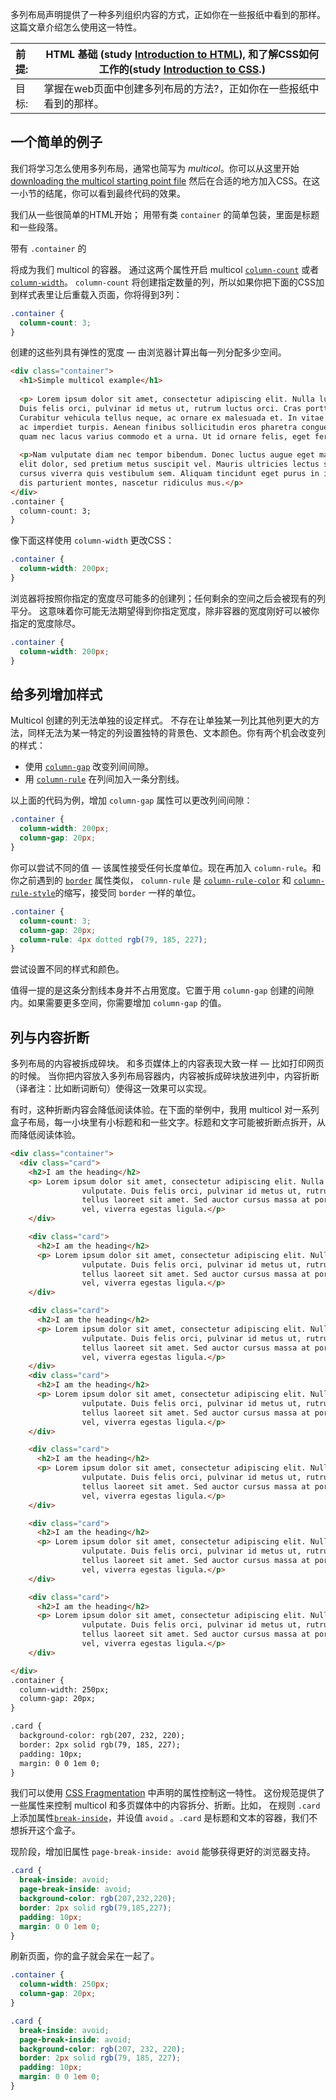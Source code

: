 多列布局声明提供了一种多列组织内容的方式，正如你在一些报纸中看到的那样。 这篇文章介绍怎么使用这一特性。

| 前提: | HTML 基础 (study [Introduction to HTML](https://developer.mozilla.org/en-US/docs/Learn/HTML/Introduction_to_HTML)), 和了解CSS如何工作的(study [Introduction to CSS](https://developer.mozilla.org/en-US/docs/Learn/CSS/Introduction_to_CSS).) |
| :---- | ------------------------------------------------------------ |
| 目标: | 掌握在web页面中创建多列布局的方法?，正如你在一些报纸中看到的那样。 |

## 一个简单的例子

我们将学习怎么使用多列布局，通常也简写为 *multicol*。你可以从这里开始 [downloading the multicol starting point file](https://github.com/mdn/learning-area/blob/master/css/css-layout/multicol/0-starting-point.html) 然后在合适的地方加入CSS。在这一小节的结尾，你可以看到最终代码的效果。

我们从一些很简单的HTML开始； 用带有类 `container` 的简单包装，里面是标题和一些段落。

带有 `.container` 的 <div> 将成为我们 multicol 的容器。 通过这两个属性开启 multicol [`column-count`](https://developer.mozilla.org/zh-CN/docs/Web/CSS/column-count) 或者 [`column-width`](https://developer.mozilla.org/zh-CN/docs/Web/CSS/column-width)。 `column-count` 将创建指定数量的列，所以如果你把下面的CSS加到样式表里让后重载入页面，你将得到3列：

```css
.container {
  column-count: 3;
}
```

创建的这些列具有弹性的宽度 — 由浏览器计算出每一列分配多少空间。

```html
<div class="container">
  <h1>Simple multicol example</h1>
    
  <p> Lorem ipsum dolor sit amet, consectetur adipiscing elit. Nulla luctus aliquam dolor, eu lacinia lorem placerat vulputate.
  Duis felis orci, pulvinar id metus ut, rutrum luctus orci. Cras porttitor imperdiet nunc, at ultricies tellus laoreet sit amet. Sed auctor cursus massa at porta. Integer ligula ipsum, tristique sit amet orci vel, viverra egestas ligula.
  Curabitur vehicula tellus neque, ac ornare ex malesuada et. In vitae convallis lacus. Aliquam erat volutpat. Suspendisse
  ac imperdiet turpis. Aenean finibus sollicitudin eros pharetra congue. Duis ornare egestas augue ut luctus. Proin blandit
  quam nec lacus varius commodo et a urna. Ut id ornare felis, eget fermentum sapien.</p>
    
  <p>Nam vulputate diam nec tempor bibendum. Donec luctus augue eget malesuada ultrices. Phasellus turpis est, posuere sit amet dapibus ut, facilisis sed est. Nam id risus quis ante semper consectetur eget aliquam lorem. Vivamus tristique
  elit dolor, sed pretium metus suscipit vel. Mauris ultricies lectus sed lobortis finibus. Vivamus eu urna eget velit
  cursus viverra quis vestibulum sem. Aliquam tincidunt eget purus in interdum. Cum sociis natoque penatibus et magnis
  dis parturient montes, nascetur ridiculus mus.</p>
</div>
.container {
  column-count: 3;
}
```

像下面这样使用 `column-width` 更改CSS：

```css
.container {
  column-width: 200px;
}
```

浏览器将按照你指定的宽度尽可能多的创建列；任何剩余的空间之后会被现有的列平分。 这意味着你可能无法期望得到你指定宽度，除非容器的宽度刚好可以被你指定的宽度除尽。

```css
.container {
  column-width: 200px;
}  
```



## 给多列增加样式

Multicol 创建的列无法单独的设定样式。 不存在让单独某一列比其他列更大的方法，同样无法为某一特定的列设置独特的背景色、文本颜色。你有两个机会改变列的样式：

- 使用 [`column-gap`](https://developer.mozilla.org/zh-CN/docs/Web/CSS/column-gap) 改变列间间隙。
- 用 [`column-rule`](https://developer.mozilla.org/zh-CN/docs/Web/CSS/column-rule) 在列间加入一条分割线。

以上面的代码为例，增加 `column-gap` 属性可以更改列间间隙：

```css
.container {
  column-width: 200px;
  column-gap: 20px;
}
```

你可以尝试不同的值 — 该属性接受任何长度单位。现在再加入 `column-rule`。和你之前遇到的 [`border`](https://developer.mozilla.org/zh-CN/docs/Web/CSS/border) 属性类似， `column-rule` 是 [`column-rule-color`](https://developer.mozilla.org/zh-CN/docs/Web/CSS/column-rule-color) 和 [`column-rule-style`](https://developer.mozilla.org/zh-CN/docs/Web/CSS/column-rule-style)的缩写，接受同 `border` 一样的单位。

```css
.container {
  column-count: 3;
  column-gap: 20px;
  column-rule: 4px dotted rgb(79, 185, 227);
}
```

尝试设置不同的样式和颜色。



值得一提的是这条分割线本身并不占用宽度。它置于用 `column-gap` 创建的间隙内。如果需要更多空间，你需要增加 `column-gap` 的值。

## 列与内容折断

多列布局的内容被拆成碎块。 和多页媒体上的内容表现大致一样 — 比如打印网页的时候。 当你把内容放入多列布局容器内，内容被拆成碎块放进列中，内容折断（译者注：比如断词断句）使得这一效果可以实现。

有时，这种折断内容会降低阅读体验。在下面的举例中，我用 multicol 对一系列盒子布局，每一小块里有小标题和和一些文字。标题和文字可能被折断点拆开，从而降低阅读体验。

```html
<div class="container">
  <div class="card">
    <h2>I am the heading</h2>
    <p> Lorem ipsum dolor sit amet, consectetur adipiscing elit. Nulla luctus aliquam dolor, eu lacinia lorem placerat
                vulputate. Duis felis orci, pulvinar id metus ut, rutrum luctus orci. Cras porttitor imperdiet nunc, at ultricies
                tellus laoreet sit amet. Sed auctor cursus massa at porta. Integer ligula ipsum, tristique sit amet orci
                vel, viverra egestas ligula.</p>
    </div>

    <div class="card">
      <h2>I am the heading</h2>
      <p> Lorem ipsum dolor sit amet, consectetur adipiscing elit. Nulla luctus aliquam dolor, eu lacinia lorem placerat
                vulputate. Duis felis orci, pulvinar id metus ut, rutrum luctus orci. Cras porttitor imperdiet nunc, at ultricies
                tellus laoreet sit amet. Sed auctor cursus massa at porta. Integer ligula ipsum, tristique sit amet orci
                vel, viverra egestas ligula.</p>
    </div>

    <div class="card">
      <h2>I am the heading</h2>
      <p> Lorem ipsum dolor sit amet, consectetur adipiscing elit. Nulla luctus aliquam dolor, eu lacinia lorem placerat
                vulputate. Duis felis orci, pulvinar id metus ut, rutrum luctus orci. Cras porttitor imperdiet nunc, at ultricies
                tellus laoreet sit amet. Sed auctor cursus massa at porta. Integer ligula ipsum, tristique sit amet orci
                vel, viverra egestas ligula.</p>
    </div>
    <div class="card">
      <h2>I am the heading</h2>
      <p> Lorem ipsum dolor sit amet, consectetur adipiscing elit. Nulla luctus aliquam dolor, eu lacinia lorem placerat
                vulputate. Duis felis orci, pulvinar id metus ut, rutrum luctus orci. Cras porttitor imperdiet nunc, at ultricies
                tellus laoreet sit amet. Sed auctor cursus massa at porta. Integer ligula ipsum, tristique sit amet orci
                vel, viverra egestas ligula.</p>
    </div>

    <div class="card">
      <h2>I am the heading</h2>
      <p> Lorem ipsum dolor sit amet, consectetur adipiscing elit. Nulla luctus aliquam dolor, eu lacinia lorem placerat
                vulputate. Duis felis orci, pulvinar id metus ut, rutrum luctus orci. Cras porttitor imperdiet nunc, at ultricies
                tellus laoreet sit amet. Sed auctor cursus massa at porta. Integer ligula ipsum, tristique sit amet orci
                vel, viverra egestas ligula.</p>
    </div>

    <div class="card">
      <h2>I am the heading</h2>
      <p> Lorem ipsum dolor sit amet, consectetur adipiscing elit. Nulla luctus aliquam dolor, eu lacinia lorem placerat
                vulputate. Duis felis orci, pulvinar id metus ut, rutrum luctus orci. Cras porttitor imperdiet nunc, at ultricies
                tellus laoreet sit amet. Sed auctor cursus massa at porta. Integer ligula ipsum, tristique sit amet orci
                vel, viverra egestas ligula.</p>
    </div>

    <div class="card">
      <h2>I am the heading</h2>
      <p> Lorem ipsum dolor sit amet, consectetur adipiscing elit. Nulla luctus aliquam dolor, eu lacinia lorem placerat
                vulputate. Duis felis orci, pulvinar id metus ut, rutrum luctus orci. Cras porttitor imperdiet nunc, at ultricies
                tellus laoreet sit amet. Sed auctor cursus massa at porta. Integer ligula ipsum, tristique sit amet orci
                vel, viverra egestas ligula.</p>
    </div>

</div>
.container {
  column-width: 250px;
  column-gap: 20px;
}

.card {
  background-color: rgb(207, 232, 220);
  border: 2px solid rgb(79, 185, 227);
  padding: 10px;
  margin: 0 0 1em 0;
}
```



我们可以使用 [CSS Fragmentation](https://developer.mozilla.org/en-US/docs/Web/CSS/CSS_Fragmentation) 中声明的属性控制这一特性。 这份规范提供了一些属性来控制 multicol 和多页媒体中的内容拆分、折断。比如， 在规则 `.card` 上添加属性[`break-inside`](https://developer.mozilla.org/zh-CN/docs/Web/CSS/break-inside)，并设值 `avoid` 。`.card` 是标题和文本的容器，我们不想拆开这个盒子。

现阶段，增加旧属性 `page-break-inside: avoid` 能够获得更好的浏览器支持。

```css
.card {
  break-inside: avoid;
  page-break-inside: avoid;
  background-color: rgb(207,232,220);
  border: 2px solid rgb(79,185,227);
  padding: 10px;
  margin: 0 0 1em 0;
}
```

刷新页面，你的盒子就会呆在一起了。

```css
.container {
  column-width: 250px;
  column-gap: 20px;
}

.card {
  break-inside: avoid;
  page-break-inside: avoid;
  background-color: rgb(207, 232, 220);
  border: 2px solid rgb(79, 185, 227);
  padding: 10px;
  margin: 0 0 1em 0;
}
```

